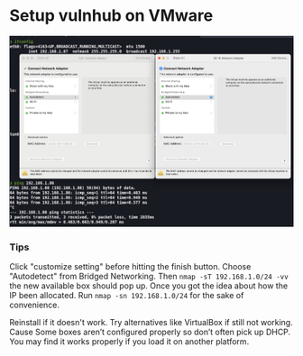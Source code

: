 # Setup vulnhub on VMware
![[Setup vulnhub on VMware.png]](https://github.com/A1vinSmith/OSCP-PWK/blob/master/Vulnhub/Setup%20vulnhub%20on%20VMware.png)


### Tips
Click "customize setting" before hitting the finish button. Choose "Autodetect" from Bridged Networking. Then `nmap -sT 192.168.1.0/24 -vv` the new available box should pop up. Once you got the idea about how the IP been allocated. Run `nmap -sn 192.168.1.0/24` for the sake of convenience.

Reinstall if it doesn't work. Try alternatives like VirtualBox if still not working. Cause Some boxes aren’t configured properly so don’t often pick up DHCP. You may find it works properly if you load it on another platform.